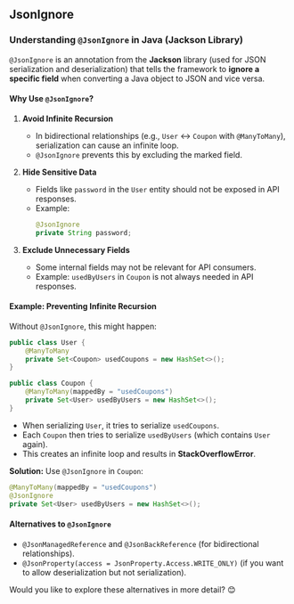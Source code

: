 ## **JsonIgnore**

### **Understanding `@JsonIgnore` in Java (Jackson Library)**

`@JsonIgnore` is an annotation from the **Jackson** library (used for JSON serialization and deserialization) that tells the framework to **ignore a specific field** when converting a Java object to JSON and vice versa.

#### **Why Use `@JsonIgnore`?**
1. **Avoid Infinite Recursion**  
   - In bidirectional relationships (e.g., `User` ↔ `Coupon` with `@ManyToMany`), serialization can cause an infinite loop.
   - `@JsonIgnore` prevents this by excluding the marked field.

2. **Hide Sensitive Data**  
   - Fields like `password` in the `User` entity should not be exposed in API responses.
   - Example:
     ```java
     @JsonIgnore
     private String password;
     ```

3. **Exclude Unnecessary Fields**  
   - Some internal fields may not be relevant for API consumers.
   - Example: `usedByUsers` in `Coupon` is not always needed in API responses.

#### **Example: Preventing Infinite Recursion**
Without `@JsonIgnore`, this might happen:

```java
public class User {
    @ManyToMany
    private Set<Coupon> usedCoupons = new HashSet<>();
}

public class Coupon {
    @ManyToMany(mappedBy = "usedCoupons")
    private Set<User> usedByUsers = new HashSet<>();
}
```
- When serializing `User`, it tries to serialize `usedCoupons`.
- Each `Coupon` then tries to serialize `usedByUsers` (which contains `User` again).
- This creates an infinite loop and results in **StackOverflowError**.

**Solution:** Use `@JsonIgnore` in `Coupon`:
```java
@ManyToMany(mappedBy = "usedCoupons")
@JsonIgnore
private Set<User> usedByUsers = new HashSet<>();
```

#### **Alternatives to `@JsonIgnore`**
- `@JsonManagedReference` and `@JsonBackReference` (for bidirectional relationships).
- `@JsonProperty(access = JsonProperty.Access.WRITE_ONLY)` (if you want to allow deserialization but not serialization).

Would you like to explore these alternatives in more detail? 😊
